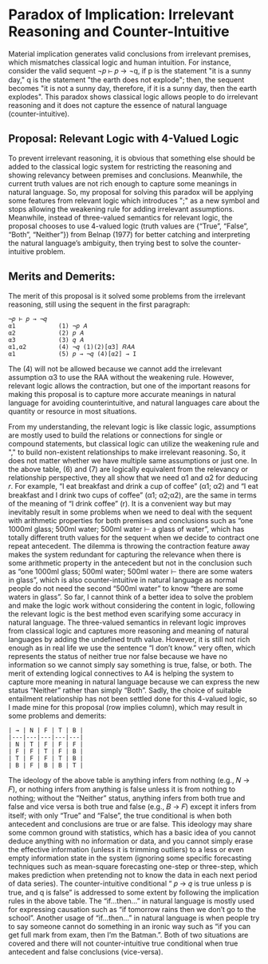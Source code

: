 # Paradox of Implication: Irrelevant Reasoning and Counter-Intuitive

Material implication generates valid conclusions from irrelevant premises, which mismatches classical logic and human intuition. For instance, consider the valid sequent ¬𝑝 ⊢ 𝑝 → ¬q, if p is the statement "it is a sunny day," q is the statement "the earth does not explode"; then, the sequent becomes "it is not a sunny day, therefore, if it is a sunny day, then the earth explodes". This paradox shows classical logic allows people to do irrelevant reasoning and it does not capture the essence of natural language (counter-intuitive).

## Proposal: Relevant Logic with 4-Valued Logic
To prevent irrelevant reasoning, it is obvious that something else should be added to the classical logic system for restricting the reasoning and showing relevancy between premises and conclusions. Meanwhile, the current truth values are not rich enough to capture some meanings in natural language. So, my proposal for solving this paradox will be applying some features from relevant logic which introduces ";" as a new symbol and stops allowing the weakening rule for adding irrelevant assumptions. Meanwhile, instead of three-valued semantics for relevant logic, the proposal chooses to use 4-valued logic (truth values are {“True”, “False”, “Both”, “Neither”}) from Belnap (1977) for better catching and interpreting the natural language’s ambiguity, then trying best to solve the counter-intuitive problem.

## Merits and Demerits:
The merit of this proposal is it solved some problems from the irrelevant reasoning, still using the sequent in the first paragraph:

```
¬𝑝 ⊢ 𝑝 → ¬𝑞
α1            (1) ¬𝑝 𝐴
α2            (2) 𝑝 𝐴
α3            (3) 𝑞 𝐴
α1,α2         (4) ¬𝑞 (1)(2)[α3] 𝑅𝐴𝐴
α1            (5) 𝑝 → ¬𝑞 (4)[α2] → I
```

The (4) will not be allowed because we cannot add the irrelevant assumption α3 to use the RAA without the weakening rule. However, relevant logic allows the contraction, but one of the important reasons for making this proposal is to capture more accurate meanings in natural language for avoiding counterintuitive, and natural languages care about the quantity or resource in most situations.

From my understanding, the relevant logic is like classic logic, assumptions are mostly used to build the relations or connections for single or compound statements, but classical logic can utilize the weakening rule and "," to build non-existent relationships to make irrelevant reasoning. So, it does not matter whether we have multiple same assumptions or just one. In the above table, (6) and (7) are logically equivalent from the relevancy or relationship perspective, they all show that we need α1 and α2 for deducing 𝑟. For example, “I eat breakfast and drink a cup of coffee” (α1; α2) and “I eat breakfast and I drink two cups of coffee” (α1; α2;α2), are the same in terms of the meaning of “I drink coffee” (r). It is a convenient way but may inevitably result in some problems when we need to deal with the sequent with arithmetic properties for both premises and conclusions such as “one 1000ml glass; 500ml water; 500ml water ⊢ a glass of water”, which has totally different truth values for the sequent when we decide to contract one repeat antecedent. The dilemma is throwing the contraction feature away makes the system redundant for capturing the relevance when there is some arithmetic property in the antecedent but not in the conclusion such as “one 1000ml glass; 500ml water; 500ml water ⊢ there are some waters in glass”, which is also counter-intuitive in natural language as normal people do not need the second “500ml water” to know “there are some waters in glass”. So far, I cannot think of a better idea to solve the problem and make the logic work without considering the content in logic, following the relevant logic is the best method even scarifying some accuracy in natural language. The three-valued semantics in relevant logic improves from classical logic and captures more reasoning and meaning of natural languages by adding the undefined truth value. However, it is still not rich enough as in real life we use the sentence “I don’t know.” very often, which represents the status of neither true nor false because we have no information so we cannot simply say something is true, false, or both. The merit of extending logical connectives to A4 is helping the system to capture more meaning in natural language because we can express the new status “Neither” rather than simply “Both”. Sadly, the choice of suitable entailment relationship has not been settled done for this 4-valued logic, so I made mine for this proposal (row implies column), which may result in some problems and demerits:

```
| → | N | F | T | B |
|---|---|---|---|---|
| N | T | F | F | F |
| F | F | T | F | B |
| T | F | F | T | B |
| B | F | B | B | T |
```
The ideology of the above table is anything infers from nothing (e.g., 𝑁 → 𝐹), or nothing infers from anything is false unless it is from nothing to nothing; without the “Neither” status, anything infers from both true and false and vice versa is both true and false (e.g., 𝐵 → 𝐹) except it infers from itself; with only “True” and “False”, the true conditional is when both antecedent and conclusions are true or are false. This ideology may share some common ground with statistics, which has a basic idea of you cannot deduce anything with no information or data, and you cannot simply erase the effective information (unless it is trimming outliers) to a less or even empty information state in the system (ignoring some specific forecasting techniques such as mean-square forecasting one-step or three-step, which makes prediction when pretending not to know the data in each next period of data series). The counter-intuitive conditional “ 𝑝 → 𝑞 is true unless p is true, and q is false” is addressed to some extent by following the implication rules in the above table. The “if…then…” in natural language is mostly used for expressing causation such as “if tomorrow rains then we don’t go to the school”. Another usage of “if…then…” in natural language is when people try to say someone cannot do something in an ironic way such as “if you can get full mark from exam, then I’m the Batman.”. Both of two situations are covered and there will not counter-intuitive true conditional when true antecedent and false conclusions (vice-versa).


